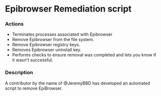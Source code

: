 # Epibrowser Remediation script

### Actions
- Terminates processes associated with Epibrowser
- Remove Epibrowser from the file system.
- Remove Epibrowser registry keys.
- Removes Epibrowser uninstall key.
- Performs checks to ensure removal was completed and lets you know if it wasn't successful.

### Description

A contributor by the name of @JeremyBBD has developed an automated script to remove EpiBrowser.
